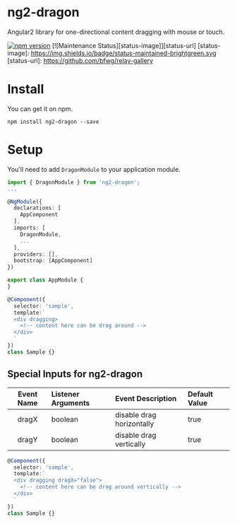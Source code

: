 # ng2-dragon
Angular2 library for one-directional content dragging with mouse or touch.

[![npm version](https://d25lcipzij17d.cloudfront.net/badge.svg?id=js&type=6&v=1.6.0&x2=0)](https://www.npmjs.com/package/ng2-dragon)
[![Maintenance Status][status-image]][status-url]
[status-image]: https://img.shields.io/badge/status-maintained-brightgreen.svg
[status-url]: https://github.com/bfwg/relay-gallery

# Install

You can get it on npm.

```shell
npm install ng2-dragon --save
```

# Setup

You'll need to add `DragonModule` to your application module.

```typescript
import { DragonModule } from 'ng2-dragon';
...

@NgModule({
  declarations: [
    AppComponent
  ],
  imports: [
    DragonModule,
    ...
  ],
  providers: [],
  bootstrap: [AppComponent]
})

export class AppModule {
}

```

```typescript
@Component({
  selector: 'sample',
  template:`
  <div dragging>
    <!-- content here can be drag around -->
  </div>
  `
})
class Sample {}
```
## Special Inputs for ng2-dragon

| Event Name |      Listener Arguments      |  Event Description | Default Value
| :---------: |:---|:-----|:---|
| dragX | boolean | disable drag horizontally | true |
| dragY | boolean | disable drag vertically | true |

```typescript
@Component({
  selector: 'sample',
  template:`
  <div dragging dragX="false">
    <!-- content here can be drag around vertically -->
  </div>
  `
})
class Sample {}
```
